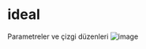 # ideal
Parametreler ve çizgi düzenleri
![image](https://user-images.githubusercontent.com/116917602/209584021-a2ab6a50-208f-4a46-a752-386608649647.png)
